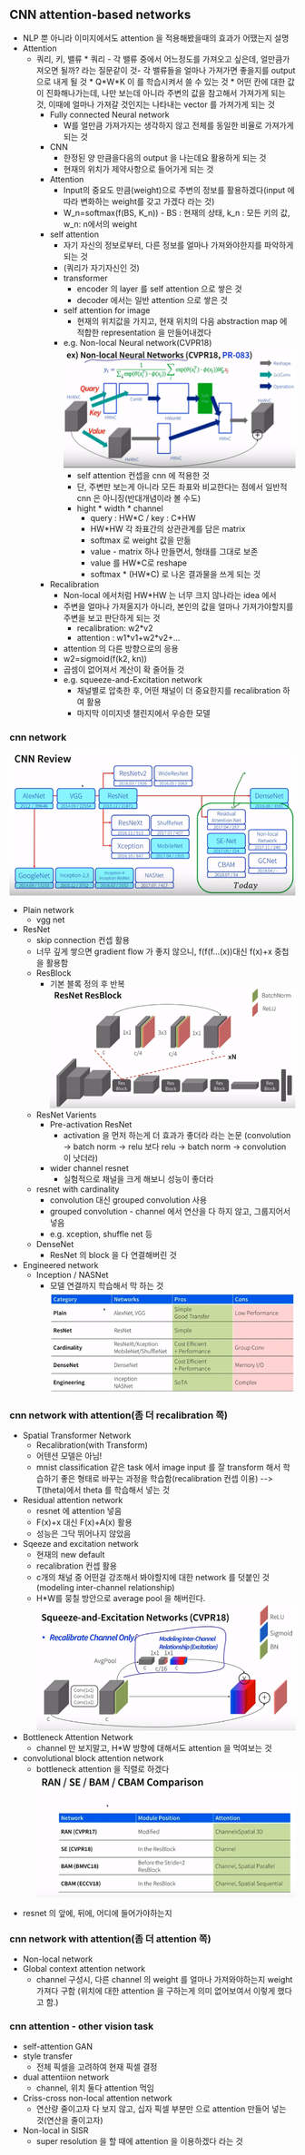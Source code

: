 ## CNN attention-based networks
* NLP 뿐 아니라 이미지에서도 attention 을 적용해봤을때의 효과가 어땠는지 설명
* Attention
  * 쿼리, 키, 밸류 
		* 쿼리 - 각 밸류 중에서 어느정도를 가져오고 싶은데, 얼만큼가져오면 될까? 라는 질문같이 것- 각 밸류들을 얼마나 가져가면 좋을지를 output 으로 내게 될 것
		* Q\*W\*K 이  를 학습시켜서 쓸 수 있는 것
		* 어떤 칸에 대한 값이 진화해나가는데, 나만 보는데 아니라 주변의 값을 참고해서 가져가게 되는 것, 이때에 얼마나 가져갈 것인지는 나타내는 vector 를 가져가게 되는 것
	* Fully connected Neural network
		* W를 얼만큼 가져가지는 생각하지 않고 전체를 동일한 비율로 가져가게 되는 것
	* CNN
		* 한정된 양 만큼을다음의 output 을 나는데요 활용하게 되는 것
		* 현재의 위치가 제약사항으로 들어가게 되는 것
	* Attention
		* Input의 중요도 만큼(weight)으로 주변의 정보를 활용하겠다(input 에 따라 변화하는 weight를 갖고 가겠다 라는 것)
		* W_n=softmax(f(BS, K_n)) - BS : 현재의 상태, k_n : 모든 키의 값, w_n: n에서의 weight
	* self attention
		* 자기 자신의 정보로부터, 다른 정보를 얼마나 가져와야한지를 파악하게 되는 것
		* (쿼리가 자기자신인 것)
		* transformer
			* encoder 의 layer 를 self attention 으로 쌓은 것
			* decoder 에서는 일반 attention 으로 쌓은 것
		* self attention for image
			* 현재의 위치값을 가지고, 현재 위치의 다음 abstraction map 에 적합한 representation 을 만들어내겠다
		* e.g. Non-local Neural network(CVPR18)
			![non_local](images/cnn_attention_1.PNG "non_local")
			* self attention 컨셉을 cnn 에 적용한 것
			* 단, 주변만 보는게 아니라 모든 좌표와 비교한다는 점에서 일반적 cnn 은 아니징(반대개념이라 볼 수도)
			* hight \* width \* channel
				* query : HW\*C / key : C\*HW 
				* HW\*HW 각 좌표간의 상관관계를 담은 matrix
				* softmax 로 weight 값을 만듦
				* value - matrix 하나 만들면서, 형태를 그대로 보존
				* value 를 HW\*C로 reshape
				* softmax * (HW\*C) 로 나온 결과물을 쓰게 되는 것
	* Recalibration
		* Non-local 에서처럼 HW\*HW 는 너무 크지 않나라는 idea 에서
		* 주변을 얼마나 가져올지가 아니라, 본인의 값을 얼마나 가져가야할지를 주변을 보고 판단하게 되는 것
			* recalibration: w2\*v2
			* attention : w1\*v1+w2\*v2+...
		* attention 의 다른 방향으로의 응용
		* w2=sigmoid(f(k2, kn))
		* 곱셈이 없어져서 계산이 확 줄어들 것
		* e.g. squeeze-and-Excitation network
			* 채널별로 압축한 후, 어떤 채널이 더 중요한지를 recalibration 하여 활용
			* 마지막 이미지넷 챌린지에서 우승한 모델

### cnn network
![cnnReview](images/cnn_attention_3.PNG "cnnReview")
* Plain network
	* vgg net
* ResNet
	* skip connection 컨셉 활용
	* 너무 깊게 쌓으면 gradient flow 가 좋지 않으니, f(f(f...(x))대신 f(x)+x 중첩을 활용함
	* ResBlock
		* 기본 블록 정의 후 반복
		![resnet](images/cnn_attention_4.PNG "resnet")
	* ResNet Varients
		* Pre-activation ResNet
			* activation 을 먼저 하는게 더 효과가 좋더라 라는 논문
			(convolution -> batch norm -> relu 보다 relu -> batch norm -> convolution 이 낫더라) 
		* wider channel resnet
			* 실험적으로 채널을 크게 해보니 성능이 좋더라
	* resnet with cardinality
		* convolution 대신 grouped convolution 사용
		* grouped convolution - channel 에서 연산을 다 하지 않고, 그룹지어서 넣음
		* e.g. xception, shuffle net 등
	* DenseNet
		* ResNet 의 block 을 다 연결해버린 것
* Engineered network
	* Inception / NASNet
		* 모델 연결까지 학습해서 막 하는 것
![cnnReview](images/cnn_attention_2.PNG "cnnReview")

### cnn network with attention(좀 더 recalibration 쪽)
* Spatial Transformer Network
	* Recalibration(with Transform)
	* 어텐션 모델은 아님!
	* mnist classification 같은 task 에서 image input 를 잘 transform 해서 학습하기 좋은 형태로 바꾸는 과정을 학습함(recalibration 컨셉 이용) --> T(theta)에서 theta 를 학습해서 넣는 것
* Residual attention network
	* resnet 에 attention 넣음
	* F(x)+x 대신 F(x)+A(x) 활용
	* 성능은 그닥 뛰어나지 않았음
* Sqeeze and excitation network
	* 현재의 new default
	* recalibration 컨셉 활용
	* c개의 채널 중 어떤걸 강조해서 봐야할지에 대한 network 를 덧붙인 것(modeling inter-channel relationship)
	* H\*W를 뭉칠 방안으로 average pool 을 해버린다.
	![sen](images/cnn_attention_5.PNG "sen")
* Bottleneck Attention Network
	* channel 만 보지말고, H\*W 방향에 대해서도 attention 을 먹여보는 것
* convolutional block attention network
	* bottleneck attention 을 직렬로 하겠다
![comp](images/cnn_attention_6.PNG "comp")
- resnet 의 앞에, 뒤에, 어디에 들어가야하는지

### cnn network with attention(좀 더 attention 쪽)
* Non-local network
* Global context attention network
	* channel 구성시, 다른 channel 의 weight 를 얼마나 가져와야하는지 weight 가져다 구함
	(위치에 대한 attention 을 구하는게 의미 없어보여서 이렇게 했다고 함.)

### cnn attention - other vision task
* self-attention GAN
* style transfer
	* 전체 픽셀을 고려하여 현재 픽셀 결정
* dual attentiion network
	* channel, 위치 둘다 attention 먹임
* Criss-cross non-local attention network
	* 연산량 줄이고자 다 보지 않고, 십자 픽셀 부분만 으로 attention 만들어 넣는 것(연산을 줄이고자)
* Non-local in SISR
	* super resolution 을 할 때에 attention 을 이용하겠다 라는 것

